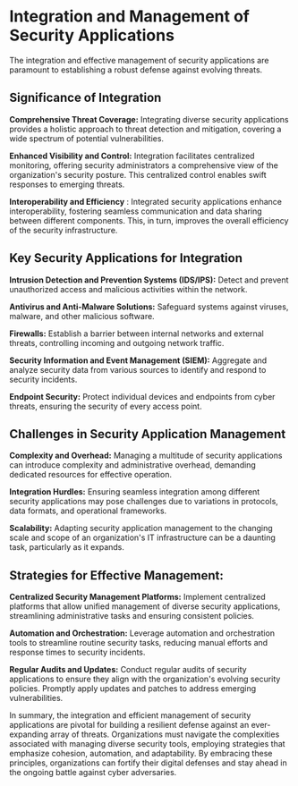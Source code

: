 # Integration and Management of Security Applications

The integration and effective management of security applications are paramount to establishing a robust defense against evolving threats.

## Significance of Integration

**Comprehensive Threat Coverage:** Integrating diverse security applications provides a holistic approach to threat detection and mitigation, covering a wide spectrum of potential vulnerabilities.

**Enhanced Visibility and Control:** Integration facilitates centralized monitoring, offering security administrators a comprehensive view of the organization's security posture. This centralized control enables swift responses to emerging threats.

**Interoperability and Efficiency** : Integrated security applications enhance interoperability, fostering seamless communication and data sharing between different components. This, in turn, improves the overall efficiency of the security infrastructure.

## Key Security Applications for Integration

**Intrusion Detection and Prevention Systems (IDS/IPS):** Detect and prevent unauthorized access and malicious activities within the network.

**Antivirus and Anti-Malware Solutions:** Safeguard systems against viruses, malware, and other malicious software.

**Firewalls:** Establish a barrier between internal networks and external threats, controlling incoming and outgoing network traffic.

**Security Information and Event Management (SIEM):** Aggregate and analyze security data from various sources to identify and respond to security incidents.

**Endpoint Security:** Protect individual devices and endpoints from cyber threats, ensuring the security of every access point.

## Challenges in Security Application Management

**Complexity and Overhead:** Managing a multitude of security applications can introduce complexity and administrative overhead, demanding dedicated resources for effective operation.

**Integration Hurdles:** Ensuring seamless integration among different security applications may pose challenges due to variations in protocols, data formats, and operational frameworks.

**Scalability:** Adapting security application management to the changing scale and scope of an organization's IT infrastructure can be a daunting task, particularly as it expands.

## Strategies for Effective Management:

**Centralized Security Management Platforms:** Implement centralized platforms that allow unified management of diverse security applications, streamlining administrative tasks and ensuring consistent policies.

**Automation and Orchestration:** Leverage automation and orchestration tools to streamline routine security tasks, reducing manual efforts and response times to security incidents.

**Regular Audits and Updates:** Conduct regular audits of security applications to ensure they align with the organization's evolving security policies. Promptly apply updates and patches to address emerging vulnerabilities.

In summary, the integration and efficient management of security applications are pivotal for building a resilient defense against an ever-expanding array of threats. Organizations must navigate the complexities associated with managing diverse security tools, employing strategies that emphasize cohesion, automation, and adaptability. By embracing these principles, organizations can fortify their digital defenses and stay ahead in the ongoing battle against cyber adversaries.
